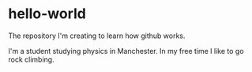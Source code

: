 # hello-world
The repository I'm creating to learn how github works.

I'm a student studying physics in Manchester. In my free time I like to go rock climbing.
